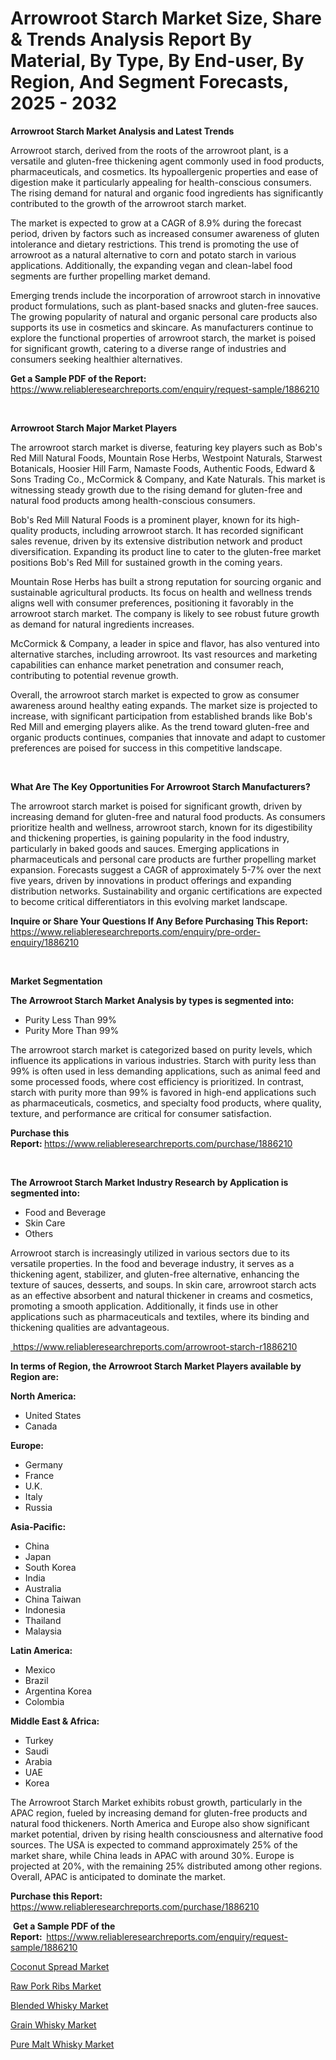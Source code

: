 <p><h1>Arrowroot Starch Market Size, Share & Trends Analysis Report By Material, By Type, By End-user, By Region, And Segment Forecasts, 2025 - 2032</h1></p><p><strong>Arrowroot Starch Market Analysis and Latest Trends</strong></p>
<p><p>Arrowroot starch, derived from the roots of the arrowroot plant, is a versatile and gluten-free thickening agent commonly used in food products, pharmaceuticals, and cosmetics. Its hypoallergenic properties and ease of digestion make it particularly appealing for health-conscious consumers. The rising demand for natural and organic food ingredients has significantly contributed to the growth of the arrowroot starch market.</p><p>The market is expected to grow at a CAGR of 8.9% during the forecast period, driven by factors such as increased consumer awareness of gluten intolerance and dietary restrictions. This trend is promoting the use of arrowroot as a natural alternative to corn and potato starch in various applications. Additionally, the expanding vegan and clean-label food segments are further propelling market demand.</p><p>Emerging trends include the incorporation of arrowroot starch in innovative product formulations, such as plant-based snacks and gluten-free sauces. The growing popularity of natural and organic personal care products also supports its use in cosmetics and skincare. As manufacturers continue to explore the functional properties of arrowroot starch, the market is poised for significant growth, catering to a diverse range of industries and consumers seeking healthier alternatives.</p></p>
<p><strong>Get a Sample PDF of the Report:&nbsp;</strong> <a href="https://www.reliableresearchreports.com/enquiry/request-sample/1886210?utm_campaign=40&utm_medium=2&utm_source=Github&utm_content=ia&utm_term=15022025&utm_id=arrowroot-starch">https://www.reliableresearchreports.com/enquiry/request-sample/1886210</a></p>
<p>&nbsp;</p>
<p><strong>Arrowroot Starch Major Market Players</strong></p>
<p><p>The arrowroot starch market is diverse, featuring key players such as Bob's Red Mill Natural Foods, Mountain Rose Herbs, Westpoint Naturals, Starwest Botanicals, Hoosier Hill Farm, Namaste Foods, Authentic Foods, Edward & Sons Trading Co., McCormick & Company, and Kate Naturals. This market is witnessing steady growth due to the rising demand for gluten-free and natural food products among health-conscious consumers.</p><p>Bob's Red Mill Natural Foods is a prominent player, known for its high-quality products, including arrowroot starch. It has recorded significant sales revenue, driven by its extensive distribution network and product diversification. Expanding its product line to cater to the gluten-free market positions Bob's Red Mill for sustained growth in the coming years.</p><p>Mountain Rose Herbs has built a strong reputation for sourcing organic and sustainable agricultural products. Its focus on health and wellness trends aligns well with consumer preferences, positioning it favorably in the arrowroot starch market. The company is likely to see robust future growth as demand for natural ingredients increases.</p><p>McCormick & Company, a leader in spice and flavor, has also ventured into alternative starches, including arrowroot. Its vast resources and marketing capabilities can enhance market penetration and consumer reach, contributing to potential revenue growth.</p><p>Overall, the arrowroot starch market is expected to grow as consumer awareness around healthy eating expands. The market size is projected to increase, with significant participation from established brands like Bob's Red Mill and emerging players alike. As the trend toward gluten-free and organic products continues, companies that innovate and adapt to customer preferences are poised for success in this competitive landscape.</p></p>
<p>&nbsp;</p>
<p><strong>What Are The Key Opportunities For Arrowroot Starch Manufacturers?</strong></p>
<p><p>The arrowroot starch market is poised for significant growth, driven by increasing demand for gluten-free and natural food products. As consumers prioritize health and wellness, arrowroot starch, known for its digestibility and thickening properties, is gaining popularity in the food industry, particularly in baked goods and sauces. Emerging applications in pharmaceuticals and personal care products are further propelling market expansion. Forecasts suggest a CAGR of approximately 5-7% over the next five years, driven by innovations in product offerings and expanding distribution networks. Sustainability and organic certifications are expected to become critical differentiators in this evolving market landscape.</p></p>
<p><strong>Inquire or Share Your Questions If Any Before Purchasing This Report:</strong> <a href="https://www.reliableresearchreports.com/enquiry/pre-order-enquiry/1886210?utm_campaign=40&utm_medium=2&utm_source=Github&utm_content=ia&utm_term=15022025&utm_id=arrowroot-starch">https://www.reliableresearchreports.com/enquiry/pre-order-enquiry/1886210</a></p>
<p>&nbsp;</p>
<p><strong>Market Segmentation</strong></p>
<p><strong>The Arrowroot Starch Market Analysis by types is segmented into:</strong></p>
<p><ul><li>Purity Less Than 99%</li><li>Purity More Than 99%</li></ul></p>
<p><p>The arrowroot starch market is categorized based on purity levels, which influence its applications in various industries. Starch with purity less than 99% is often used in less demanding applications, such as animal feed and some processed foods, where cost efficiency is prioritized. In contrast, starch with purity more than 99% is favored in high-end applications such as pharmaceuticals, cosmetics, and specialty food products, where quality, texture, and performance are critical for consumer satisfaction.</p></p>
<p><strong>Purchase this Report:&nbsp;</strong><a href="https://www.reliableresearchreports.com/purchase/1886210?utm_campaign=40&utm_medium=2&utm_source=Github&utm_content=ia&utm_term=15022025&utm_id=arrowroot-starch">https://www.reliableresearchreports.com/purchase/1886210</a></p>
<p>&nbsp;</p>
<p><strong>The Arrowroot Starch Market Industry Research by Application is segmented into:</strong></p>
<p><ul><li>Food and Beverage</li><li>Skin Care</li><li>Others</li></ul></p>
<p><p>Arrowroot starch is increasingly utilized in various sectors due to its versatile properties. In the food and beverage industry, it serves as a thickening agent, stabilizer, and gluten-free alternative, enhancing the texture of sauces, desserts, and soups. In skin care, arrowroot starch acts as an effective absorbent and natural thickener in creams and cosmetics, promoting a smooth application. Additionally, it finds use in other applications such as pharmaceuticals and textiles, where its binding and thickening qualities are advantageous.</p></p>
<p><a href="https://www.reliableresearchreports.com/arrowroot-starch-r1886210?utm_campaign=40&utm_medium=2&utm_source=Github&utm_content=ia&utm_term=15022025&utm_id=arrowroot-starch">&nbsp;https://www.reliableresearchreports.com/arrowroot-starch-r1886210</a></p>
<p><strong>In terms of Region, the Arrowroot Starch Market Players available by Region are:</strong></p>
<p>
    <p> <strong> North America: </strong>
        <ul>
            <li>United States</li>
            <li>Canada</li>
        </ul>
        </p> 
    <p> <strong> Europe: </strong>
        <ul>
            <li>Germany</li>
            <li>France</li>
            <li>U.K.</li>
            <li>Italy</li>
            <li>Russia</li>
        </ul>
        </p> 
    <p> <strong> Asia-Pacific: </strong>
        <ul>
            <li>China</li>
            <li>Japan</li>
            <li>South Korea</li>
            <li>India</li>
            <li>Australia</li>
            <li>China Taiwan</li>
            <li>Indonesia</li>
            <li>Thailand</li>
            <li>Malaysia</li>
        </ul>
        </p> 
    <p> <strong> Latin America: </strong>
        <ul>
            <li>Mexico</li>
            <li>Brazil</li>
            <li>Argentina Korea</li>
            <li>Colombia</li>
        </ul>
        </p> 
    <p> <strong> Middle East & Africa: </strong>
        <ul>
            <li>Turkey</li>
            <li>Saudi</li>
            <li>Arabia</li>
            <li>UAE</li>
            <li>Korea</li>
        </ul>
    </p>
    </p>
<p><p>The Arrowroot Starch Market exhibits robust growth, particularly in the APAC region, fueled by increasing demand for gluten-free products and natural food thickeners. North America and Europe also show significant market potential, driven by rising health consciousness and alternative food sources. The USA is expected to command approximately 25% of the market share, while China leads in APAC with around 30%. Europe is projected at 20%, with the remaining 25% distributed among other regions. Overall, APAC is anticipated to dominate the market.</p></p>
<p><strong>Purchase this Report: </strong><a href="https://www.reliableresearchreports.com/purchase/1886210?utm_campaign=40&utm_medium=2&utm_source=Github&utm_content=ia&utm_term=15022025&utm_id=arrowroot-starch">https://www.reliableresearchreports.com/purchase/1886210</a></p>
<p>&nbsp;<strong>Get a Sample PDF of the Report:&nbsp;&nbsp;</strong><a href="https://www.reliableresearchreports.com/enquiry/request-sample/1886210?utm_campaign=40&utm_medium=2&utm_source=Github&utm_content=ia&utm_term=15022025&utm_id=arrowroot-starch">https://www.reliableresearchreports.com/enquiry/request-sample/1886210</a></p>
<p><strong></strong></p>
<p><p><a href="https://github.com/sderolza/Market-Research-Report-List-1/blob/main/coconut-spread-market.md?utm_campaign=40&utm_medium=2&utm_source=Github&utm_content=ia&utm_term=15022025&utm_id=arrowroot-starch">Coconut Spread Market</a></p><p><a href="https://github.com/voigttyagi/Market-Research-Report-List-1/blob/main/raw-pork-ribs-market.md?utm_campaign=40&utm_medium=2&utm_source=Github&utm_content=ia&utm_term=15022025&utm_id=arrowroot-starch">Raw Pork Ribs Market</a></p><p><a href="https://github.com/ijffseandy/Market-Research-Report-List-1/blob/main/blended-whisky-market.md?utm_campaign=40&utm_medium=2&utm_source=Github&utm_content=ia&utm_term=15022025&utm_id=arrowroot-starch">Blended Whisky Market</a></p><p><a href="https://github.com/daphnyvashdi/Market-Research-Report-List-1/blob/main/grain-whisky-market.md?utm_campaign=40&utm_medium=2&utm_source=Github&utm_content=ia&utm_term=15022025&utm_id=arrowroot-starch">Grain Whisky Market</a></p><p><a href="https://github.com/giblydirani3/Market-Research-Report-List-1/blob/main/pure-malt-whisky-market.md?utm_campaign=40&utm_medium=2&utm_source=Github&utm_content=ia&utm_term=15022025&utm_id=arrowroot-starch">Pure Malt Whisky Market</a></p></p>